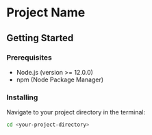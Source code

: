 # Project Name

## Getting Started

### Prerequisites

- Node.js (version >= 12.0.0)
- npm (Node Package Manager)

### Installing

Navigate to your project directory in the terminal:

```bash
cd <your-project-directory>

